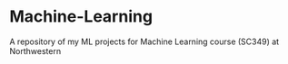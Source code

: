 # Machine-Learning
A repository of my ML projects for Machine Learning course (SC349) at Northwestern
